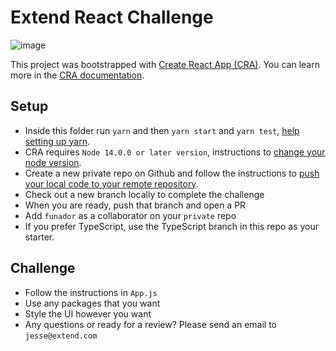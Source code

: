 # Extend React Challenge

![image](https://user-images.githubusercontent.com/112627/133835872-47ed1c6d-9c48-4f4b-9426-a847eca82437.png)

This project was bootstrapped with [Create React App (CRA)](https://github.com/facebook/create-react-app). You can learn more in the [CRA documentation](https://facebook.github.io/create-react-app/docs/getting-started).

## Setup

- Inside this folder run `yarn` and then `yarn start` and `yarn test`, [help setting up yarn](https://classic.yarnpkg.com/en/docs/install).
- CRA requires `Node 14.0.0 or later version`, instructions to [change your node version](https://stackoverflow.com/questions/53785383/how-to-change-node-version-with-nvm/53785482).
- Create a new private repo on Github and follow the instructions to [push your local code to your remote repository](https://docs.github.com/en/get-started/using-git/pushing-commits-to-a-remote-repository).
- Check out a new branch locally to complete the challenge
- When you are ready, push that branch and open a PR
- Add `funador` as a collaborator on your `private` repo
- If you prefer TypeScript, use the TypeScript branch in this repo as your starter.

## Challenge

- Follow the instructions in `App.js`
- Use any packages that you want
- Style the UI however you want
- Any questions or ready for a review? Please send an email to `jesse@extend.com`
